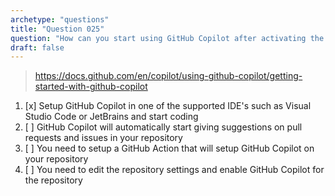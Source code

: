 ```yaml
---
archetype: "questions"
title: "Question 025"
question: "How can you start using GitHub Copilot after activating the GitHub Copilot subscription?"
draft: false
---
```



> https://docs.github.com/en/copilot/using-github-copilot/getting-started-with-github-copilot
1. [x] Setup GitHub Copilot in one of the supported IDE's such as Visual Studio Code or JetBrains and start coding
1. [ ] GitHub Copilot will automatically start giving suggestions on pull requests and issues in your repository
1. [ ] You need to setup a GitHub Action that will setup GitHub Copilot on your repository
1. [ ] You need to edit the repository settings and enable GitHub Copilot for the repository
